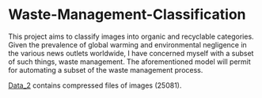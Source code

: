 # Waste-Management-Classification

This project aims to classify images into organic and recyclable categories.  Given the prevalence of global warming and environmental negligence in the various news outlets worldwide, I have concerned myself with a subset of such things, waste management.  The aforementioned model will permit for automating a subset of the waste management process.

[Data_2](https://github.com/smw150430/Waste-Management-Classification/tree/master/DATASET_2) contains compressed files of images (25081).